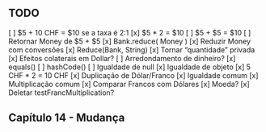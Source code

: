 ## TODO

[ ] $5 + 10 CHF = $10 se a taxa é 2:1
[x] $5 \* 2 = $10
[ ] $5 + $5 = $10
[ ] Retornar Money de $5 + $5
[x] Bank.reduce( Money )
[x] Reduzir Money com conversões
[x] Reduce(Bank, String)
[x] Tornar “quantidade” privada
[x] Efeitos colaterais em Dollar?
[ ] Arredondamento de dinheiro?
[x] equals()
[ ] hashCode()
[ ] Igualdade de null
[x] Igualdade de objeto
[x] 5 CHF \* 2 = 10 CHF
[x] Duplicação de Dólar/Franco
[x] Igualdade comum
[x] Multiplicação comum
[x] Comparar Francos com Dólares
[x] Moeda?
[x] Deletar testFrancMultiplication?

## Capítulo 14 - Mudança
